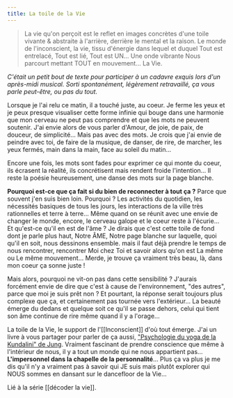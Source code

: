 ```yaml
---
title: La toile de la Vie
---
```


> La vie qu'on perçoit est le reflet en images concrètes d'une toile vivante & abstraite à l'arrière, derrière le mental et la raison. Le monde de l'inconscient, la vie, tissu d'énergie dans lequel et duquel Tout est entrelacé, Tout est lié, Tout est UN... Une onde vibrante Nous parcourt mettant TOUT en mouvement... La Vie.

*C'était un petit bout de texte pour participer à un cadavre exquis lors d'un après-midi musical. Sorti spontanément, légèrement retravaillé, ça vous parle peut-être, ou pas du tout.*

Lorsque je l'ai relu ce matin, il a touché juste, au coeur. Je ferme les yeux et je peux presque visualiser cette forme infinie qui bouge dans une harmonie que mon cerveau ne peut pas comprendre et que les mots ne peuvent soutenir. J'ai envie alors de vous parler d'Amour, de joie, de paix, de douceur, de simplicité... Mais pas avec des mots. Je crois que j'ai envie de peindre avec toi, de faire de la musique, de danser, de rire, de marcher, les yeux fermés, main dans la main, face au soleil du matin...

Encore une fois, les mots sont fades pour exprimer ce qui monte du coeur, ils écrasent la réalité, ils concrétisent mais rendent froide l'intention... Il reste la poésie heureusement, une danse des mots sur la page blanche.

**Pourquoi est-ce que ça fait si du bien de reconnecter à tout ça ?** Parce que souvent j'en suis bien loin. Pourquoi ? Les activités du quotidien, les nécessités basiques de tous les jours, les interactions de la ville très rationnelles et terre à terre... Même quand on se réunit avec une envie de changer le monde, encore, le cerveau galope et le coeur reste à l'écurie... Et qu'est-ce qu'il en est de l'âme ? Je dirais que c'est cette toile de fond dont je parle plus haut, Notre ÂME, Notre page blanche sur laquelle, quoi qu'il en soit, nous dessinons ensemble. mais il faut déjà prendre le temps de nous rencontrer, rencontrer Moi chez Toi et savoir alors qu'on est La même ou Le même mouvement... Merde, je trouve ça vraiment très beau, là, dans mon coeur ça sonne juste !

Mais alors, pourquoi ne vit-on pas dans cette sensibilité ? J'aurais forcément envie de dire que c'est à cause de l'environnement, "des autres", parce que moi je suis prêt non ? Et pourtant, la réponse serait toujours plus complexe que ça, et certainement pas tournée vers l'extérieur... La beauté émerge du dedans et quelque soit ce qu'il se passe dehors, celui qui tient son âme continue de rire même quand il y a l'orage...

La toile de la Vie, le support de l'[[Inconscient]] d'où tout émerge. J'ai un livre à vous partager pour parler de ça aussi, ["Psychologie du yoga de la Kundalini" de Jung](https://roamresearch.com/#/app/Omega/page/b3dciGWNh). Vraiment fascinant de prendre conscience que même à l'intérieur de nous, il y a tout un monde qui ne nous appartient pas... **L'impersonnel dans la chapelle de la personnalité**... Plus ça va plus je me dis qu'il n'y a vraiment pas à savoir qui JE suis mais plutôt explorer qui NOUS sommes en dansant sur le dancefloor de la Vie...

Lié à la série [[décoder la vie]].
